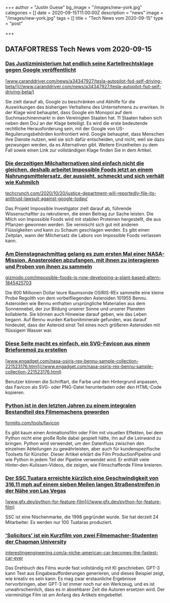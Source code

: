 +++
author = "Justin Guese"
bg_image = "/images/new-york.jpg"
categories = []
date = 2020-09-15T11:00:00Z
description = "news"
image = "/images/new-york.jpg"
tags = []
title = "Tech News vom 2020-09-15"
type = "post"

+++

        
## DATAFORTRESS Tech News vom 2020-09-15


### [Das Justizministerium hat endlich seine Kartellrechtsklage gegen Google veröffentlicht](//www.caranddriver.com/news/a34347927/tesla-autopilot-fsd-self-driving-beta/)


[www.caranddriver.com/news/a34347927/tesla-autopilot-fsd-self-driving-beta/](//www.caranddriver.com/news/a34347927/tesla-autopilot-fsd-self-driving-beta/)


Sie zielt darauf ab, Google zu beschränken und Abhilfe für die Auswirkungen des bisherigen Verhaltens des Unternehmens zu erwirken. In der Klage wird behauptet, dass Google ein Monopol auf dem Suchmaschinenmarkt in den Vereinigten Staaten hat. 11 Staaten haben sich neben dem DoJ an der Klage beteiligt. Es wird die erste bedeutende rechtliche Herausforderung sein, mit der Google von US-Regulierungsbehörden konfrontiert wird. Google behauptet, dass Menschen ihre Dienste nutzen, weil sie sich dafür entscheiden, und nicht, weil sie dazu gezwungen werden, da es Alternativen gibt. Weitere Einzelheiten zu dem Fall sowie einen Link zur vollständigen Klage finden Sie in dem Artikel.


### [Die derzeitigen Milchalternativen sind einfach nicht die gleichen, deshalb arbeitet Impossible Foods jetzt an einem Nahrungsmittelersatz, der aussieht, schmeckt und sich verhält wie Kuhmilch](//techcrunch.com/2020/10/20/justice-department-will-reportedly-file-its-antitrust-lawsuit-against-google-today/)


[techcrunch.com/2020/10/20/justice-department-will-reportedly-file-its-antitrust-lawsuit-against-google-today/](//techcrunch.com/2020/10/20/justice-department-will-reportedly-file-its-antitrust-lawsuit-against-google-today/)


Das Projekt Impossible Investigator zielt darauf ab, führende Wissenschaftler zu rekrutieren, die einen Beitrag zur Sache leisten. Die Milch von Impossible Foods wird mit stabilen Proteinen hergestellt, die aus Pflanzen gewonnen werden. Sie vermischt sich gut mit anderen Flüssigkeiten und kann zu Schaum geschlagen werden. Es gibt einen Zeitplan, wann der Milchersatz die Labors von Impossible Foods verlassen kann.


### [Am Dienstagnachmittag gelang es zum ersten Mal einer NASA-Mission, Anasteroiden abzufangen, mit ihnen zu interagieren und Proben von ihnen zu sammeln](//gizmodo.com/impossible-foods-is-now-developing-a-plant-based-altern-1845425703)


[gizmodo.com/impossible-foods-is-now-developing-a-plant-based-altern-1845425703](//gizmodo.com/impossible-foods-is-now-developing-a-plant-based-altern-1845425703)


Die 800 Millionen Dollar teure Raumsonde OSIRIS-REx sammelte eine kleine Probe Regolith von dem vorbeifliegenden Asteroiden 101955 Bennu. Asteroiden wie Bennu enthalten ursprüngliche Materialien aus dem Sonnennebel, der zur Bildung unserer Sonne und unserer Planeten kollabierte. Sie können auch Hinweise darauf geben, wie das Leben begann. Auf Bennu wurden Karbonitminerale gefunden, was darauf hindeutet, dass der Asteroid einst Teil eines noch größeren Asteroiden mit flüssigem Wasser war.


### [Diese Seite macht es einfach, ein SVG-Favicon aus einem Brieforemoji zu erstellen](//www.engadget.com/nasa-osiris-rex-bennu-sample-collection-221523176.html)


[www.engadget.com/nasa-osiris-rex-bennu-sample-collection-221523176.html](//www.engadget.com/nasa-osiris-rex-bennu-sample-collection-221523176.html)


Benutzer können die Schriftart, die Farbe und den Hintergrund anpassen, das Favicon als SVG- oder PNG-Datei herunterladen oder den HTML-Code kopieren.


### [Python ist in den letzten Jahren zu einem integralen Bestandteil des Filmemachens geworden](//formito.com/tools/favicon)


[formito.com/tools/favicon](//formito.com/tools/favicon)


Es gibt kaum einen Animationsfilm oder Film mit visuellen Effekten, bei dem Python nicht eine große Rolle dabei gespielt hätte, ihn auf die Leinwand zu bringen. Python wird verwendet, um den Datenfluss zwischen den einzelnen Abteilungen zu gewährleisten, aber auch für kundenspezifische Toolsets für Künstler. Dieser Artikel erklärt die Film ProductionPipeline und wie Python in jedem Teil der Pipeline verwendet wird. Er enthält viele Hinter-den-Kulissen-Videos, die zeigen, wie Filmschaffende Filme kreieren.


### [Der SSC Tuatara erreichte kürzlich eine Geschwindigkeit von 316,11 mph auf einem sieben Meilen langen Straßenstreifen in der Nähe von Las Vegas](//www.gfx.dev/python-for-feature-film)


[www.gfx.dev/python-for-feature-film](//www.gfx.dev/python-for-feature-film)


SSC ist eine Nischenmarke, die 1998 gegründet wurde. Sie hat derzeit 24 Mitarbeiter. Es werden nur 100 Tuataras produziert.


### ['Solicitors' ist ein Kurzfilm von zwei Filmemacher-Studenten der Chapman University](//interestingengineering.com/a-niche-american-car-becomes-the-fastest-car-ever)


[interestingengineering.com/a-niche-american-car-becomes-the-fastest-car-ever](//interestingengineering.com/a-niche-american-car-becomes-the-fastest-car-ever)


Das Drehbuch des Films wurde fast vollständig mit KI geschrieben. GPT-3 kann Text aus Eingabeaufforderungen generieren, und dieses Beispiel zeigt, wie kreativ es sein kann. Es mag zwar erstaunliche Ergebnisse hervorbringen, aber GPT-3 ist immer noch nur ein Werkzeug, und es ist unwahrscheinlich, dass es in absehbarer Zeit die Autoren ersetzen wird. Der vierminütige Film ist am Anfang des Artikels eingebettet.